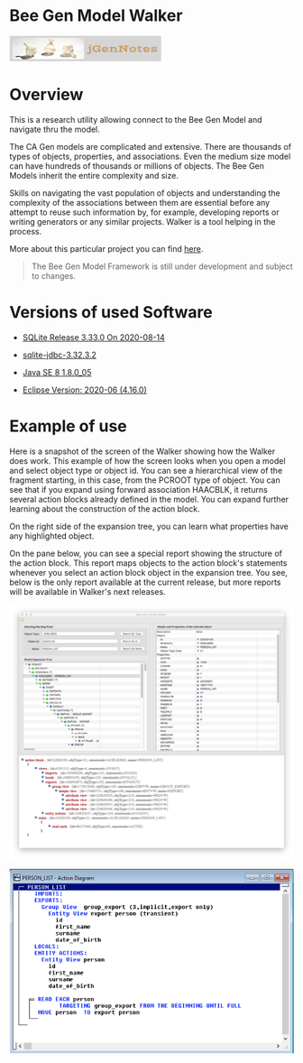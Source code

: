 # Bee Gen Model Walker

[![N|Solid](jgernnotes200x45.png)](http://www.jgen.eu/?p=900&preview=true)

Overview
========

This is a research utility allowing connect to the Bee Gen Model and navigate thru the model.

The CA Gen models are complicated and extensive. There are thousands of types of objects, properties, and associations. Even the medium size model can have hundreds of thousands or millions of objects. The Bee Gen Models inherit the entire complexity and size.

Skills on navigating the vast population of objects and understanding the complexity of the associations between them are essential before any attempt to reuse such information by, for example, developing reports or writing generators or any similar projects.
Walker is a tool helping in the process.

More about this particular project you can find [here](http://www.jgen.eu/?p=900&preview=true).

> The Bee Gen Model Framework is still under
> development and subject to changes.
> 

Versions of used Software
=========================

- [SQLite Release 3.33.0 On 2020-08-14](https://sqlite.org/index.html)

- [sqlite-jdbc-3.32.3.2](https://github.com/xerial/sqlite-jdbc/releases)

- [Java SE 8 1.8.0_05](https://www.oracle.com/java/technologies/javase-jre8-downloads.html)

- [Eclipse Version: 2020-06 (4.16.0)](https://www.eclipse.org/downloads/)

Example of use
==============

Here is a snapshot of the screen of the Walker showing how the Walker does work. This example of how the screen looks when you open a model and select object type or object id. You can see a hierarchical view of the fragment starting, in this case, from the PCROOT type of object. You can see that if you expand using forward association  HAACBLK, it returns several action blocks already defined in the model. You can expand further learning about the construction of the action block.

On the right side of the expansion tree, you can learn what properties have any highlighted object.

On the pane below, you can see a special report showing the structure of the action block. This report maps objects to the action block's statements whenever you select an action block object in the expansion tree. You see, below is the only report available at the current release, but more reports will be available in Walker's next releases.

![](Walker-1024x919.png)


![](personlist.png)
